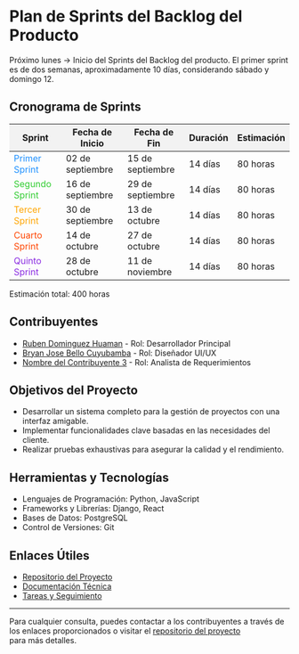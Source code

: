 # Plan de Sprints del Backlog del Producto

Próximo lunes -> Inicio del Sprints del Backlog del producto. El primer sprint es de dos semanas, aproximadamente 10 días, considerando sábado y domingo 12.

## Cronograma de Sprints

<table>
  <thead>
    <tr>
      <th style="background-color: #f2f2f2;">Sprint</th>
      <th style="background-color: #f2f2f2;">Fecha de Inicio</th>
      <th style="background-color: #f2f2f2;">Fecha de Fin</th>
      <th style="background-color: #f2f2f2;">Duración</th>
      <th style="background-color: #f2f2f2;">Estimación</th>
    </tr>
  </thead>
  <tbody>
    <tr>
      <td style="color: #1E90FF;">Primer Sprint</td>
      <td>02 de septiembre</td>
      <td>15 de septiembre</td>
      <td>14 días</td>
      <td>80 horas</td>
    </tr>
    <tr>
      <td style="color: #32CD32;">Segundo Sprint</td>
      <td>16 de septiembre</td>
      <td>29 de septiembre</td>
      <td>14 días</td>
      <td>80 horas</td>
    </tr>
    <tr>
      <td style="color: #FFA500;">Tercer Sprint</td>
      <td>30 de septiembre</td>
      <td>13 de octubre</td>
      <td>14 días</td>
      <td>80 horas</td>
    </tr>
    <tr>
      <td style="color: #FF4500;">Cuarto Sprint</td>
      <td>14 de octubre</td>
      <td>27 de octubre</td>
      <td>14 días</td>
      <td>80 horas</td>
    </tr>
    <tr>
      <td style="color: #8A2BE2;">Quinto Sprint</td>
      <td>28 de octubre</td>
      <td>11 de noviembre</td>
      <td>14 días</td>
      <td>80 horas</td>
    </tr>
  </tbody>
</table>

Estimación total: 400 horas

## Contribuyentes

- <span style="color: #1E90FF;">[Ruben Dominguez Huaman](https://github.com/Anthonny-wt)</span> - Rol: Desarrollador Principal
- <span style="color: #32CD32;">[Bryan Jose Bello Cuyubamba](https://github.com/BryanJbC)</span> - Rol: Diseñador UI/UX
- <span style="color: #FFA500;">[Nombre del Contribuyente 3](enlace-al-perfil)</span> - Rol: Analista de Requerimientos

## Objetivos del Proyecto

- Desarrollar un sistema completo para la gestión de proyectos con una interfaz amigable.
- Implementar funcionalidades clave basadas en las necesidades del cliente.
- Realizar pruebas exhaustivas para asegurar la calidad y el rendimiento.

## Herramientas y Tecnologías

- Lenguajes de Programación: Python, JavaScript
- Frameworks y Librerías: Django, React
- Bases de Datos: PostgreSQL
- Control de Versiones: Git

## Enlaces Útiles

- [Repositorio del Proyecto](enlace-al-repositorio)
- [Documentación Técnica](enlace-a-la-documentacion)
- [Tareas y Seguimiento](enlace-al-tablero-de-tareas)

---
Para cualquier consulta, puedes contactar a los contribuyentes a través de los enlaces proporcionados o visitar el [repositorio del proyecto](enlace-al-repositorio) para más detalles.
